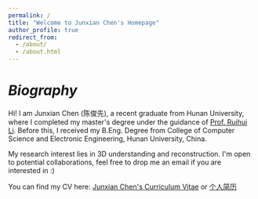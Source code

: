 ```yaml
---
permalink: /
title: "Welcome to Junxian Chen's Homepage"
author_profile: true
redirect_from: 
  - /about/
  - /about.html
---
```

*Biography*
======
Hi! I am Junxian Chen (陈俊先), a recent graduate from Hunan University, where I completed my master's degree under the guidance of [Prof. Ruihui Li](http://csee.hnu.edu.cn/people/liruihui). Before this, I received my B.Eng. Degree from College of Computer Science and Electronic Engineering, Hunan University, China.

My research interest lies in 3D understanding and reconstruction. I'm open to potential collaborations, feel free to drop me an email if you are interested in :)

You can find my CV here: [Junxian Chen's Curriculum Vitae](../assets/PHD-application-Junxian-Chen-cv.pdf) or [个人简历](../assets/cjx-cv-chinese.pdf)

<div class="center">
    <script type="text/javascript" id="clstr_globe" src="//clustrmaps.com/globe.js?&w=300&d=95kn_whFuE6HBnSKgIFQbHxyNzkKkP7lZ6Zdg6sKxRg"></script>
</div>


<script type="text/javascript" id="clustrmaps" src="//cdn.clustrmaps.com/map_v2.js?cl=ffffff&w=400&t=n&d=95kn_whFuE6HBnSKgIFQbHxyNzkKkP7lZ6Zdg6sKxRg"></script>